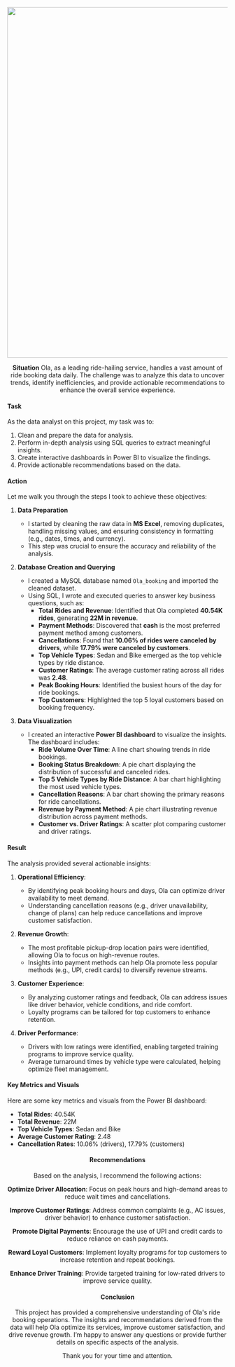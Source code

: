 
<p align="center">
  <img src="https://github.com/user-attachments/assets/d592ed04-0455-47e0-9866-6c540afd9621" width="800px">
</p>

<div align="center">


**Situation**
Ola, as a leading ride-hailing service, handles a vast amount of ride booking data daily. The challenge was to analyze this data to uncover trends, identify inefficiencies, and provide actionable recommendations to enhance the overall service experience.
</div align="center">

#### Task
As the data analyst on this project, my task was to:
1. Clean and prepare the data for analysis.
2. Perform in-depth analysis using SQL queries to extract meaningful insights.
3. Create interactive dashboards in Power BI to visualize the findings.
4. Provide actionable recommendations based on the data.
#### Action
Let me walk you through the steps I took to achieve these objectives:
  

1. **Data Preparation**
   - I started by cleaning the raw data in **MS Excel**, removing duplicates, handling missing values, and ensuring consistency in formatting (e.g., dates, times, and currency).
   - This step was crucial to ensure the accuracy and reliability of the analysis.

2. **Database Creation and Querying**
   - I created a MySQL database named `Ola_booking` and imported the cleaned dataset.
   - Using SQL, I wrote and executed queries to answer key business questions, such as:
     - **Total Rides and Revenue**: Identified that Ola completed **40.54K rides**, generating **22M in revenue**.
     - **Payment Methods**: Discovered that **cash** is the most preferred payment method among customers.
     - **Cancellations**: Found that **10.06% of rides were canceled by drivers**, while **17.79% were canceled by customers**.
     - **Top Vehicle Types**: Sedan and Bike emerged as the top vehicle types by ride distance.
     - **Customer Ratings**: The average customer rating across all rides was **2.48**.
     - **Peak Booking Hours**: Identified the busiest hours of the day for ride bookings.
     - **Top Customers**: Highlighted the top 5 loyal customers based on booking frequency.

3. **Data Visualization**
   - I created an interactive **Power BI dashboard** to visualize the insights. The dashboard includes:
     - **Ride Volume Over Time**: A line chart showing trends in ride bookings.
     - **Booking Status Breakdown**: A pie chart displaying the distribution of successful and canceled rides.
     - **Top 5 Vehicle Types by Ride Distance**: A bar chart highlighting the most used vehicle types.
     - **Cancellation Reasons**: A bar chart showing the primary reasons for ride cancellations.
     - **Revenue by Payment Method**: A pie chart illustrating revenue distribution across payment methods.
     - **Customer vs. Driver Ratings**: A scatter plot comparing customer and driver ratings.

#### Result
The analysis provided several actionable insights:
1. **Operational Efficiency**:
   - By identifying peak booking hours and days, Ola can optimize driver availability to meet demand.
   - Understanding cancellation reasons (e.g., driver unavailability, change of plans) can help reduce cancellations and improve customer satisfaction.

2. **Revenue Growth**:
   - The most profitable pickup-drop location pairs were identified, allowing Ola to focus on high-revenue routes.
   - Insights into payment methods can help Ola promote less popular methods (e.g., UPI, credit cards) to diversify revenue streams.

3. **Customer Experience**:
   - By analyzing customer ratings and feedback, Ola can address issues like driver behavior, vehicle conditions, and ride comfort.
   - Loyalty programs can be tailored for top customers to enhance retention.

4. **Driver Performance**:
   - Drivers with low ratings were identified, enabling targeted training programs to improve service quality.
   - Average turnaround times by vehicle type were calculated, helping optimize fleet management.

#### Key Metrics and Visuals
Here are some key metrics and visuals from the Power BI dashboard:
- **Total Rides**: 40.54K
- **Total Revenue**: 22M
- **Top Vehicle Types**: Sedan and Bike
- **Average Customer Rating**: 2.48
- **Cancellation Rates**: 10.06% (drivers), 17.79% (customers)

<div align="center">
  
#### Recommendations
Based on the analysis, I recommend the following actions:

 **Optimize Driver Allocation**: Focus on peak hours and high-demand areas to reduce wait times and cancellations.
 
 **Improve Customer Ratings**: Address common complaints (e.g., AC issues, driver behavior) to enhance customer satisfaction.
 
 **Promote Digital Payments**: Encourage the use of UPI and credit cards to reduce reliance on cash payments.
 
 **Reward Loyal Customers**: Implement loyalty programs for top customers to increase retention and repeat bookings.
 
 **Enhance Driver Training**: Provide targeted training for low-rated drivers to improve service quality.

#### Conclusion
This project has provided a comprehensive understanding of Ola's ride booking operations. The insights and recommendations derived from the data will help Ola optimize its services, improve customer satisfaction, and drive revenue growth. I’m happy to answer any questions or provide further details on specific aspects of the analysis.

Thank you for your time and attention.

</div align="center">



